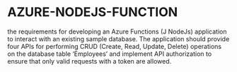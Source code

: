 # AZURE-NODEJS-FUNCTION
the requirements for developing an Azure Functions (J NodeJs) application to interact with an existing sample database. The application should provide four APIs for performing CRUD (Create, Read, Update, Delete) operations on the database table ‘Employees’ and implement API authorization to ensure that only valid requests with a token are allowed.
